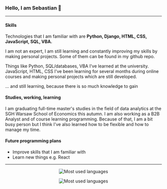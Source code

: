 ### Hello, I am Sebastian 👋
<hr></hr>

#### Skills
<p>Technologies that I am familiar with are <b>Python, Django, HTML, CSS, JavaScript, SQL, VBA.</b></p>
  <p>I am not an expert, I am still learning and constantly improving my skills by making personal projects. Some of them can be found in my github repo.</p>
<p>Things like Python, SQL/databases, VBA I've learned at the university. JavaScript, HTML, CSS I've been learning for several months during online courses and making personal projects which are still developed.</p>
<p>... and still learning, because there is so much knowledge to gain</p>

#### Studies, working, learning
<p>I am graduating full-time master's studies in the field of data analytics at the SGH Warsaw School of Economics this autumn. I am also working as a B2B Analyst and of course learning programming. Because of that, I am a bit busy person but I think I've also learned how to be flexible and how to manage my time.</p>

#### Future programming plans
<ul>
  <li>Improve skills that I am familiar with</li>
  <li>Learn new things e.g. React</li>
 </ul>

<hr></hr>

<p align="center"><img src="https://github-readme-stats.vercel.app/api/top-langs/?username=sebastian-ml&theme=prussian" alt="Most used languages"/></p>
<p align="center"><img src="https://github-readme-stats.vercel.app/api?username=sebastian-ml&theme=prussian" alt="Most used languages"/></p>

<!--
**sebastian-ml/sebastian-ml** is a ✨ _special_ ✨ repository because its `README.md` (this file) appears on your GitHub profile.

Here are some ideas to get you started:

- 🔭 I’m currently working on ...
- 🌱 I’m currently learning ...
- 👯 I’m looking to collaborate on ...
- 🤔 I’m looking for help with ...
- 💬 Ask me about ...
- 📫 How to reach me: ...
- 😄 Pronouns: ...
- ⚡ Fun fact: ...
-->
